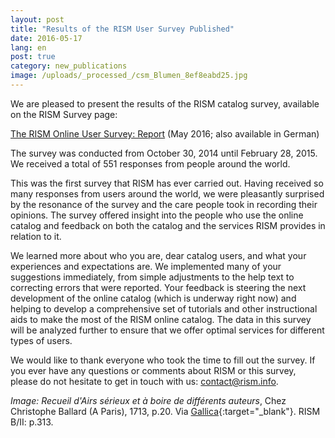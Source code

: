 ```yaml
---
layout: post
title: "Results of the RISM User Survey Published"
date: 2016-05-17
lang: en
post: true
category: new_publications
image: /uploads/_processed_/csm_Blumen_8ef8eabd25.jpg
---
```



We are pleased to present the results of the RISM catalog survey, available on the RISM Survey page:

[The RISM Online User Survey: Report](/community/survey-2014-2015.html#c3127) (May 2016; also available in German)

The survey was conducted from October 30, 2014 until February 28, 2015. We received a total of 551 responses from people around the world.

This was the first survey that RISM has ever carried out. Having received so many responses from users around the world, we were pleasantly surprised by the resonance of the survey and the care people took in recording their opinions. The survey offered insight into the people who use the online catalog and feedback on both the catalog and the services RISM provides in relation to it.

We learned more about who you are, dear catalog users, and what your experiences and expectations are. We implemented many of your suggestions immediately, from simple adjustments to the help text to correcting errors that were reported. Your feedback is steering the next development of the online catalog (which is underway right now) and helping to develop a comprehensive set of tutorials and other instructional aids to make the most of the RISM online catalog. The data in this survey will be analyzed further to ensure that we offer optimal services for different types of users.

We would like to thank everyone who took the time to fill out the survey. If you ever have any questions or comments about RISM or this survey, please do not hesitate to get in touch with us: [contact@rism.info](mailto:contact@rism.info "Opens window for sending email").

_Image: Recueil d'Airs sérieux et à boire de différents auteurs_, Chez Christophe Ballard (A Paris), 1713, p.20. Via [Gallica](http://gallica.bnf.fr/ark:/12148/bpt6k856381j#){:target="_blank"}. RISM B/II: p.313.







<script type="text/javascript">var switchTo5x=true;</script><script type="text/javascript" src="http://w.sharethis.com/button/buttons.js"></script><script type="text/javascript">stLight.options({publisher: "9b601438-1ce1-49d8-bfd7-9cff5df54c17", doNotHash: false, doNotCopy: false, hashAddressBar: false});</script>